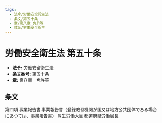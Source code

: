 ```yaml
---
tags:
  - 法令/労働安全衛生法
  - 条文/第五十条
  - 章/第八章_免許等
  - 体系/労働安全衛生
---
```

# 労働安全衛生法 第五十条

- **法令:** 労働安全衛生法
- **条文番号:** 第五十条
- **章:** 第八章　免許等

## 条文
第四項	事業報告書	事業報告書（登録教習機関が国又は地方公共団体である場合にあつては、事業報告書）
 	厚生労働大臣	都道府県労働局長

